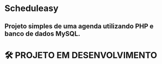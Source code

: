# Scheduleasy
## Projeto simples de uma agenda  utilizando PHP e banco de dados MySQL.


# 🛠 PROJETO EM DESENVOLVIMENTO
